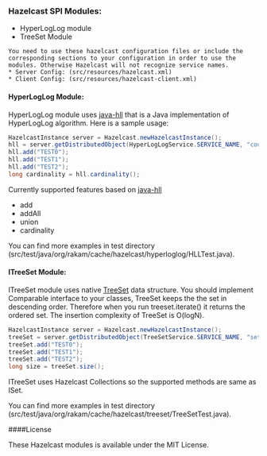 ### Hazelcast SPI Modules:
* HyperLogLog module
* TreeSet Module

```
You need to use these hazelcast configuration files or include the corresponding sections to your configuration in order to use the modules. Otherwise Hazelcast will not recognize service names.
* Server Config: (src/resources/hazelcast.xml)
* Client Config: (src/resources/hazelcast-client.xml)
```

#### HyperLogLog Module:
HyperLogLog module uses [java-hll](https://github.com/aggregateknowledge/java-hll) that is a Java implementation of HyperLogLog algorithm. Here is a sample usage:
```java
HazelcastInstance server = Hazelcast.newHazelcastInstance();
hll = server.getDistributedObject(HyperLogLogService.SERVICE_NAME, "counter");
hll.add("TEST0");
hll.add("TEST1");
hll.add("TEST2");
long cardinality = hll.cardinality();
```
Currently supported features based on [java-hll](https://github.com/aggregateknowledge/java-hll)
* add
* addAll
* union
* cardinality

You can find more examples in test directory (src/test/java/org/rakam/cache/hazelcast/hyperloglog/HLLTest.java).

#### ITreeSet Module:
ITreeSet module uses native [TreeSet](http://docs.oracle.com/javase/6/docs/api/java/util/TreeSet.html) data structure. You should implement Comparable interface to your classes, TreeSet keeps the the set in descending order. Therefore when you run treeset.iterate() it returns the ordered set. The insertion complexity of TreeSet is O(logN).
```java
HazelcastInstance server = Hazelcast.newHazelcastInstance();
treeSet = server.getDistributedObject(TreeSetService.SERVICE_NAME, "set");
treeSet.add("TEST0");
treeSet.add("TEST1");
treeSet.add("TEST2");
long size = treeSet.size();
```
ITreeSet uses Hazelcast Collections so the supported methods are same as ISet.

You can find more examples in test directory (src/test/java/org/rakam/cache/hazelcast/treeset/TreeSetTest.java).

####License

These Hazelcast modules is available under the MIT License.

